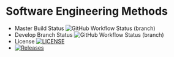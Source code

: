 <!--
Cecil Cruz Docker APP 0.2
![GitHub Workflow Status (branch)](https://img.shields.io/github/actions/workflow/status/cruzcgbz/sem/main.yml?branch=master)

[![LICENSE](https://img.shields.io/github/license/cruzcgbz/sem.svg?style=flat-square)](https://github.com/cruzcgbz/sem/blob/master/LICENSE)

[![Releases](https://img.shields.io/github/release/cruzcgbz/sem/all.svg?style=flat-square)](https://github.com/cruzcgbz/sem/releases)

![GitHub Workflow Status (branch)](https://img.shields.io/github/actions/workflow/status/cruzcgbz/sem/main.yml?branch=<branch>)
-->

# Software Engineering Methods
* Master Build Status  ![GitHub Workflow Status (branch)](https://img.shields.io/github/actions/workflow/status/cruzcgbz/sem/main.yml?branch=sem)
* Develop Branch Status ![GitHub Workflow Status (branch)](https://img.shields.io/github/actions/workflow/status/cruzcgbz/sem/main.yml?branch=develop)
* License [![LICENSE](https://img.shields.io/github/license/cruzcgbz/sem.svg?style=flat-square)](https://github.com/cruzcgbz/sem/blob/master/LICENSE)
* [![Releases](https://img.shields.io/github/release/cruzcgbz/devops/all.svg?style=flat-square)](https://github.com/cruzcgbz/devops/releases)